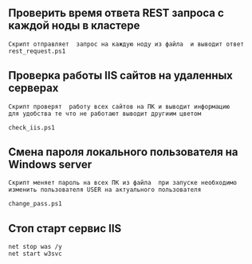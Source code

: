 ##  Проверить время ответа REST запроса с каждой ноды в кластере 
```
Скрипт отправляет  запрос на каждую ноду из файла  и выводит ответ 
rest_request.ps1
```

##  Проверка  работы  IIS сайтов  на удаленных серверах 
```
Скрипт проверят  работу всех сайтов на ПК и выводит информацию
для удобства те что не работают выводит другиим цветом

check_iis.ps1
```

## Смена пароля локального пользователя на Windows server 
```
Скрипт меняет пароль на всех ПК из файла  при запуске необходимо 
изменить пользователя USER на актуального пользователя

change_pass.ps1
```

## Стоп старт сервис IIS
```
net stop was /y
net start w3svc
```
